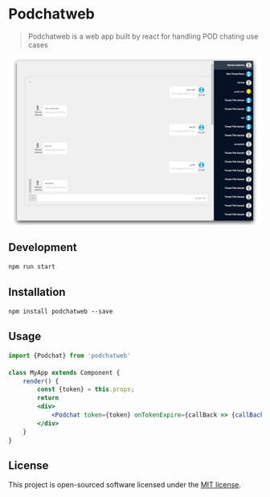 # Podchatweb
> Podchatweb is a web app built by react for handling POD chating use cases

[![Preview of Podchat web][preview_image]][preview_image_url]

## Development

```bash
npm run start
```

## Installation

```
npm install podchatweb --save
```

## Usage

```jsx
import {Podchat} from 'podchatweb'

class MyApp extends Component {
    render() {
        const {token} = this.props;
        return 
        <div>
            <Podchat token={token} onTokenExpire={callBack => {callBack(token)}}/>
        </div>
    }
}
```

## License

This project is open-sourced software licensed under the [MIT license](http://opensource.org/licenses/MIT).


[//]: # (LINKS)
[preview_image]: https://raw.githubusercontent.com/ACT1GMR/podchatweb/master/docs/preview.png "Preview of podchat web"
[preview_image_url]: https://raw.githubusercontent.com/ACT1GMR/podchatweb/master/docs/preview.png